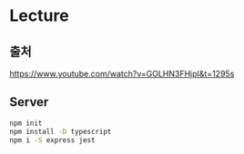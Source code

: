 # Lecture

## 출처
https://www.youtube.com/watch?v=GOLHN3FHjpI&t=1295s


## Server

```sh
npm init
npm install -D typescript
npm i -S express jest
```
